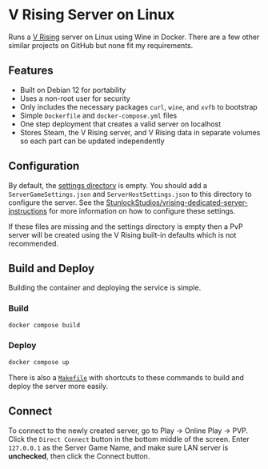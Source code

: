 # V Rising Server on Linux

Runs a [V Rising](https://playvrising.com/) server on Linux using Wine in
Docker. There are a few other similar projects on GitHub but none fit my
requirements.

## Features

* Built on Debian 12 for portability
* Uses a non-root user for security
* Only includes the necessary packages `curl`, `wine`, and `xvfb` to bootstrap
* Simple `Dockerfile` and `docker-compose.yml` files
* One step deployment that creates a valid server on localhost
* Stores Steam, the V Rising server, and V Rising data in separate volumes so
each part can be updated independently

## Configuration

By default, the [settings directory](settings) is empty. You should add a
`ServerGameSettings.json` and `ServerHostSettings.json` to this directory to
configure the server. See the [StunlockStudios/vrising-dedicated-server-instructions](https://github.com/StunlockStudios/vrising-dedicated-server-instructions)
for more information on how to configure these settings.

If these files are missing and the settings directory is empty then a PvP server
will be created using the V Rising built-in defaults which is not recommended.

## Build and Deploy

Building the container and deploying the service is simple.

### Build

```sh
docker compose build
```

### Deploy

```sh
docker compose up
```

There is also a [`Makefile`](Makefile) with shortcuts to these commands to build
and deploy the server more easily.

## Connect

To connect to the newly created server, go to Play -> Online Play -> PVP. Click
the `Direct Connect` button in the bottom middle of the screen. Enter `127.0.0.1`
as the Server Game Name, and make sure LAN server is **unchecked**, then click
the Connect button.
